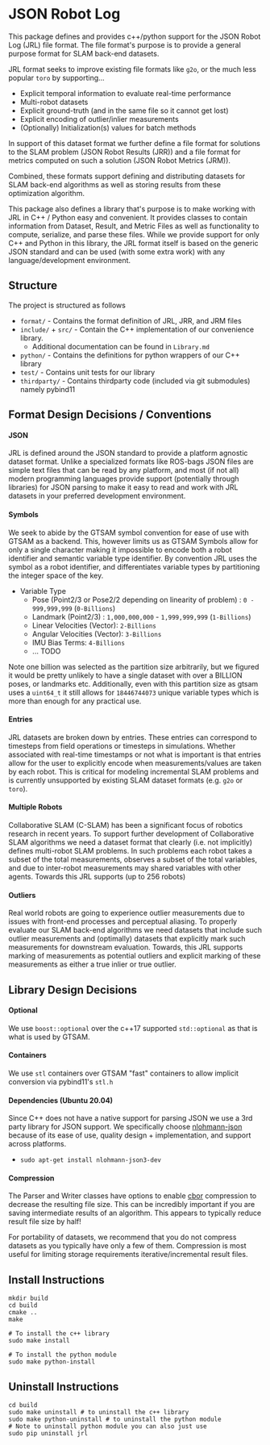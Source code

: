 # JSON Robot Log

This package defines and provides c++/python support for the JSON Robot Log (JRL) file format. The file format's purpose is to provide a general purpose format for SLAM back-end datasets.

JRL format seeks to improve existing file formats like `g2o`, or the much less popular `toro` by supporting...
- Explicit temporal information to evaluate real-time performance
- Multi-robot datasets
- Explicit ground-truth (and in the same file so it cannot get lost)
- Explicit encoding of outlier/inlier measurements
- (Optionally) Initialization(s) values for batch methods

In support of this dataset format we further define a file format for solutions to the SLAM problem (JSON Robot Results (JRR)) and a file format for metrics computed on such a solution (JSON Robot Metrics (JRM)).

Combined, these formats support defining and distributing datasets for SLAM back-end algorithms as well as storing results from these optimization algorithm.  

This package also defines a library that's purpose is to make working with JRL in C++ / Python easy and convenient. It provides classes to contain information from Dataset, Result, and Metric Files as well as functionality to compute, serialize, and parse these files. While we provide support for only C++ and Python in this library, the JRL format itself is based on the generic JSON standard and can be used (with some extra work) with any language/development environment.

## Structure
The project is structured as follows
* `format/` - Contains the format definition of JRL, JRR, and JRM files
* `include/` + `src/` - Contain the C++ implementation of our convenience library. 
    * Additional documentation can be found in `Library.md`
* `python/` - Contains the definitions for python wrappers of our C++ library
* `test/` - Contains unit tests for our library
* `thirdparty/` - Contains thirdparty code (included via git submodules) namely pybind11

## Format Design Decisions / Conventions

#### JSON
JRL is defined around the JSON standard to provide a platform agnostic dataset format. Unlike a specialized formats like ROS-bags JSON files are simple text files that can be read by any platform, and most (if not all) modern programming languages provide support (potentially through libraries) for JSON parsing to make it easy to read and work with JRL datasets in your preferred development environment.

#### Symbols
We seek to abide by the GTSAM symbol convention for ease of use with GTSAM as a backend. This, however limits us as GTSAM Symbols allow for only a single character making it impossible to encode both a robot identifier and semantic variable type identifier. By convention JRL uses the symbol as a robot identifier, and differentiates variable types by partitioning the integer space of the key.

* Variable Type
    * Pose (Point2/3 or Pose2/2 depending on linearity of problem) : `0 - 999,999,999` (`0-Billions`)
    * Landmark (Point2/3) : `1,000,000,000` - `1,999,999,999` (`1-Billions`)
    * Linear Velocities (Vector): `2-Billions`
    * Angular Velocities (Vector): `3-Billions`
    * IMU Bias Terms: `4-Billions`
    * ... TODO

Note one billion was selected as the partition size arbitrarily, but we figured it would be pretty unlikely to have a single dataset with over a BILLION poses, or landmarks etc. Additionally, even with this partition size as gtsam uses a `uint64_t` it still allows for `18446744073` unique variable types which is more than enough for any practical use. 

#### Entries
JRL datasets are broken down by entries. These entries can correspond to timesteps from field operations or timesteps in simulations. Whether associated with real-time timestamps or not what is important is that entries allow for the user to explicitly encode when measurements/values are taken by each robot. This is critical for modeling incremental SLAM problems and is currently unsupported by existing SLAM dataset formats (e.g. `g2o` or `toro`).

#### Multiple Robots
Collaborative SLAM (C-SLAM) has been a significant focus of robotics research in recent years. To support further development of Collaborative SLAM algorithms we need a dataset format that clearly (i.e. not implicitly) defines multi-robot SLAM problems. In such problems each robot takes a subset of the total measurements, observes a subset of the total variables, and due to inter-robot measurements may shared variables with other agents. Towards this JRL supports (up to 256 robots)

#### Outliers
Real world robots are going to experience outlier measurements due to issues with front-end processes and perceptual aliasing. To properly evaluate our SLAM back-end algorithms we need datasets that include such outlier measurements and (optimally) datasets that explicitly mark such measurements for downstream evaluation. Towards, this JRL supports marking of measurements as potential outliers and explicit marking of these measurements as either a true inlier or true outlier.

## Library Design Decisions

#### Optional
We use `boost::optional` over the c++17 supported `std::optional` as that is what is used by GTSAM.

#### Containers
We use `stl` containers over GTSAM "fast" containers to allow implicit conversion via pybind11's `stl.h`

#### Dependencies (Ubuntu 20.04)
Since C++ does not have a native support for parsing JSON we use a 3rd party library for JSON support. We specifically choose [nlohmann-json](https://github.com/nlohmann/json) because of its ease of use, quality design + implementation, and support across platforms.
* `sudo apt-get install nlohmann-json3-dev`

#### Compression
The Parser and Writer classes have options to enable [cbor](https://cbor.io/) compression to decrease the resulting file size. This can be incredibly important if you are saving intermediate results of an algorithm. This appears to typically reduce result file size by half!

For portability of datasets, we recommend that you do not compress datasets as you typically have only a few of them. Compression is most useful for limiting storage requirements iterative/incremental result files. 

## Install Instructions
```
mkdir build
cd build
cmake ..
make

# To install the c++ library
sudo make install

# To install the python module
sudo make python-install
```

## Uninstall Instructions
```
cd build
sudo make uninstall # to uninstall the c++ library
sudo make python-uninstall # to uninstall the python module
# Note to uninstall python module you can also just use
sudo pip uninstall jrl
```